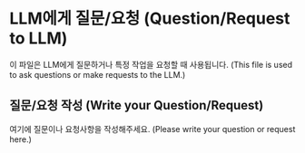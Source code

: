 # LLM에게 질문/요청 (Question/Request to LLM)

이 파일은 LLM에게 질문하거나 특정 작업을 요청할 때 사용됩니다.
(This file is used to ask questions or make requests to the LLM.)

## 질문/요청 작성 (Write your Question/Request)

여기에 질문이나 요청사항을 작성해주세요. (Please write your question or request here.)
